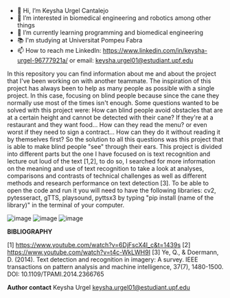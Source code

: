 - 👋 Hi, I’m Keysha Urgel Cantalejo
- 👀 I’m interested in biomedical engineering and robotics among other things
- 🌱 I’m currently learning programming and biomedical engineering
- 📚 I'm studying at Universitat Pompeu Fabra
- 📫 How to reach me LinkedIn: https://www.linkedin.com/in/keysha-urgel-96777921a/ or email: keysha.urgel01@estudiant.upf.edu

In this repository you can find information about me and about the project that I've been working on with another teammate.
The inspiration of this project has always been to help as many people as possible with a single project. In this case, focusing on blind people because since the cane they normally use most of the times isn't enough. Some questions wanted to be solved with this project were: How can blind people avoid obstacles that are at a certain height and cannot be detected with their cane? If they're at a restaurant and they want food... How can they read the menu? or even worst if they need to sign a contract... How can they do it without reading it by themselves first? So the solution to all this questions was this project that  is able to make blind people "see" through their ears.
This project is divided into different parts but the one I have focused on is text recognition and lecture out loud of the text [1,2], to do so, I searched for more information on the meaning and use of text recognition to take a look at analyses, comparisons and contrasts of technical challenges as well as different methods and research performance on text detection [3]. To be able to open the code and run it you will need to have the following libraries: cv2, pytesseract, gTTS, playsound, pyttsx3 by typing "pip install (name of the library)" in the terminal of your computer.

![image](https://github.com/Keysha04/Keysha04/assets/132402091/b5ca260c-167b-45e6-9bee-6ed38be61b67)
![image](https://github.com/Keysha04/Keysha04/assets/132402091/2804ca00-e7fb-4813-a4e9-cadb8aa8c9e1)
![image](https://github.com/Keysha04/Keysha04/assets/132402091/e6f7df5d-dbb3-41c0-b5f2-93fac10e7bad)



**BIBLIOGRAPHY**

[1] https://www.youtube.com/watch?v=6DjFscX4I_c&t=1439s
[2] https://www.youtube.com/watch?v=t4c-WkLWH9I
[3] Ye, Q., & Doermann, D. (2014). Text detection and recognition in imagery: A survey. IEEE transactions on pattern analysis and machine intelligence, 37(7), 1480-1500.
DOI: 10.1109/TPAMI.2014.2366765

**Author contact**
Keysha Urgel
keysha.urgel01@estudiant.upf.edu
